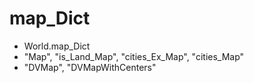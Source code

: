 # map_Dict
- World.map_Dict
- "Map", "is_Land_Map", "cities_Ex_Map", "cities_Map"
- "DVMap", "DVMapWithCenters"
